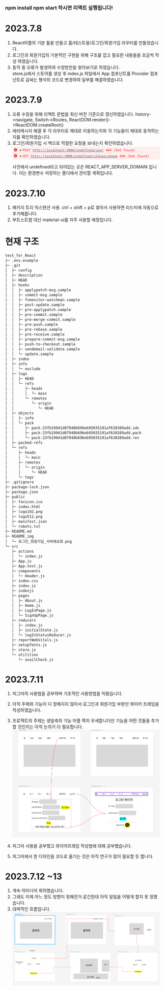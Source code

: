 ### npm install npm start 하시면 리액트 실행됩니다!

# 2023.7.8

1. React어플의 기본 틀을 만들고 홈/테스트용/로그인/회원가입 라우터를 만들었습니다.
2. 로그인과 회원가입의 기본적인 구현을 위해 구조를 잡고 필요한 내용들을 조금씩 작성
   하였습니다.
3. 동작 중 오류가 발생하여 수정방안을 찾아보기로 하였습니다.  
   store.js에서 스토어를 생성 후 index.js 파일에서 App 컴포넌트를 Provider 컴포넌트로 감싸는 형식의 코드로 변경하여 일부를 해결하였습니다.

# 2023.7.9

1. 오류 수정을 위해 리액트 문법을 최신 버전 기준으로 갱신하였습니다.
   history->navigate, Switch->Routes, ReactDOM.render()->ReactDOM.createRoot()
2. 에러메시지 해결 후 각 라우터로 제대로 이동하는지와 각 기능들이 제대로 동작하는지를
   확인하였습니다.
3. 로그인/회원가입 시 백으로 적절한 요청을 보내는지 확인하였습니다.
   ![참고사진](./README_img/로그인_회원가입_서버에요청.png)
   사진에서 undefined라고 되어있는 곳은 REACT_APP_SERVER_DOMAIN 입니다.
   이는 환경변수 저장하는 폴더에서 관리할 계획입니다.

# 2023.7.10

1. 패키지 트리 익스텐션 사용. ctrl + shift + p로 찾아서 사용하면 리드미에 자동으로 추가해줍니다.
2. 부트스트랩 대신 material-ui를 자주 사용할 예정입니다.

# 현재 구조

```
test_for_React
├─ .env.example
├─ .git
│  ├─ config
│  ├─ description
│  ├─ HEAD
│  ├─ hooks
│  │  ├─ applypatch-msg.sample
│  │  ├─ commit-msg.sample
│  │  ├─ fsmonitor-watchman.sample
│  │  ├─ post-update.sample
│  │  ├─ pre-applypatch.sample
│  │  ├─ pre-commit.sample
│  │  ├─ pre-merge-commit.sample
│  │  ├─ pre-push.sample
│  │  ├─ pre-rebase.sample
│  │  ├─ pre-receive.sample
│  │  ├─ prepare-commit-msg.sample
│  │  ├─ push-to-checkout.sample
│  │  ├─ sendemail-validate.sample
│  │  └─ update.sample
│  ├─ index
│  ├─ info
│  │  └─ exclude
│  ├─ logs
│  │  ├─ HEAD
│  │  └─ refs
│  │     ├─ heads
│  │     │  └─ main
│  │     └─ remotes
│  │        └─ origin
│  │           └─ HEAD
│  ├─ objects
│  │  ├─ info
│  │  └─ pack
│  │     ├─ pack-23fb19941d07948b696eb95035191af638389add.idx
│  │     ├─ pack-23fb19941d07948b696eb95035191af638389add.pack
│  │     └─ pack-23fb19941d07948b696eb95035191af638389add.rev
│  ├─ packed-refs
│  └─ refs
│     ├─ heads
│     │  └─ main
│     ├─ remotes
│     │  └─ origin
│     │     └─ HEAD
│     └─ tags
├─ .gitignore
├─ package-lock.json
├─ package.json
├─ public
│  ├─ favicon.ico
│  ├─ index.html
│  ├─ logo192.png
│  ├─ logo512.png
│  ├─ manifest.json
│  └─ robots.txt
├─ README.md
├─ README_img
│  └─ 로그인_회원가입_서버에요청.png
└─ src
   ├─ actions
   │  └─ index.js
   ├─ App.js
   ├─ App.test.js
   ├─ components
   │  └─ Header.js
   ├─ index.css
   ├─ index.js
   ├─ indexjs
   ├─ pages
   │  ├─ About.js
   │  ├─ Home.js
   │  ├─ LogInPage.js
   │  └─ SignUpPage.js
   ├─ reducers
   │  ├─ index.js
   │  ├─ initialState.js
   │  └─ logInStatusReducer.js
   ├─ reportWebVitals.js
   ├─ setupTests.js
   ├─ store.js
   └─ utilities
      └─ availCheck.js

```

# 2023.7.11

1. 피그마의 사용법을 공부하며 기초적인 사용방법을 익혔습니다.
2. 아직 주제와 기능이 다 정해지지 않아서 로그인과 회원가입 부분만 와이어 프레임을
   작성하였습니다.
3. 프로젝트의 주제는 생일축하 기능 어플 쪽이 우세합니다만 기능을 어떤 것들을 추가할 
   것인지는 아직 논의가 더 필요합니다.   
![오늘자 와이어프레임](./README_img/0711와이어프레임.png)

1. 피그마 사용을 공부했고 와이어프레임 작성법에 대해 공부했습니다.
2. 피그마에서 한 디자인을 코드로 옮기는 것은 아직 연구가 많이 필요할 듯 합니다.

# 2023.7.12 ~13

1. 계속 아이디어 회의했습니다.
2. 그래도 이제 어느 정도 방향이 정해진거 같긴한데 아직 알림을 어떻게 할지 못 정했습니다.
3. 대략적인 흐름입니다.
![대략적인 흐름 와이어프레임](README_img/대략적인흐름.png)

